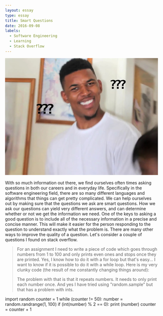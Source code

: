 ```yaml
---
layout: essay
type: essay
title: Smart Questions
date: 2016-09-08
labels:
  - Software Engineering
  - Learning
  - Stack Overflow
---
```


<img class="ui medium round floated right image" src="../images/questionmarkmeme.jpg">

With so much information out there, we find ourselves often times asking questions in both our careers and in everyday life. Specifically in the software engineering field, there are so many different languages and algorithms that things can get pretty complicated. We can help ourselves out by making sure that the questions we ask are smart questions. How we ask our questions can yield very different answers, and can determine whether or not we get the information we need. One of the keys to asking a good question is to include all of the necessary information in a precise and concise manner. This will make it easier for the person responding to the question to understand exactly what the problem is. There are many other ways to improve the quality of a question. Let's consider a couple of questions I found on stack overflow.

<blockquote cite="http://stackoverflow.com/questions/32590751/make-this-script-work">
For an assignment I need to write a piece of code which goes through numbers from 1 to 100 and only prints even ones and stops once they are printed. Yes, I know how to do it with a for loop but that's easy... I want to know if it is possible to do it with a while loop. Here is my very clunky code (the result of me constantly changing things around):

The problem with that is that it repeats numbers. It needs to only print each number once. And yes I have tried using "random.sample" but that has a problem with ints.
</blockquote>

import random
counter = 1
while (counter != 50):
    number = random.randrange(1, 100)
    if (int(number) % 2 == 0):
        print (number)
        counter = counter + 1

